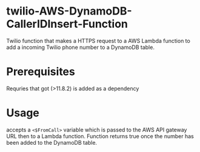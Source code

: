 # twilio-AWS-DynamoDB-CallerIDInsert-Function
Twilio function that makes a HTTPS request to a AWS Lambda function to add a incoming Twilio phone number to a DynamoDB table.

# Prerequisites
Requries that got (>11.8.2) is added as a dependency

# Usage
accepts a `<$FromCall>` variable which is passed to the AWS API gateway URL then to a Lambda function.
Function returns true once the number has been added to the DynamoDB table.
